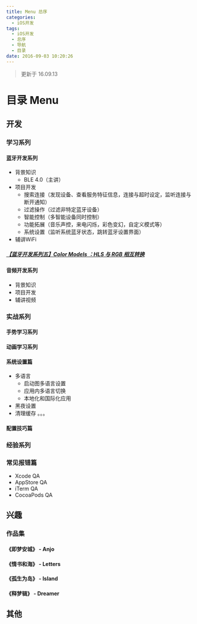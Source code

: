 ```yaml
---
title: Menu 总序
categories:
  - iOS开发
tags:
  - iOS开发
  - 总序
  - 导航
  - 目录
date: 2016-09-03 10:20:26
---
```


> 更新于 16.09.13    

# 目录 Menu

## 开发
### 学习系列
#### 蓝牙开发系列
  * 背景知识
    * BLE 4.0（主讲）
  * 项目开发
    * 搜索连接（发现设备、查看服务特征信息，连接与超时设定，监听连接与断开通知）
    * 过滤操作（过滤非特定蓝牙设备）
    * 智能控制（多智能设备同时控制）
    * 功能拓展（音乐声控，来电闪烁，彩色变幻，自定义模式等）
    * 系统设置（监听系统蓝牙状态，跳转蓝牙设置界面）
  * 辅讲WiFi
##### [【蓝牙开发系列五】Color Models ：HLS 与 RGB 相互转换](http://mrscorpion.github.io/2016/09/04/BLEColor/)

#### 音频开发系列
  * 背景知识
  * 项目开发
  * 辅讲视频    

### 实战系列
#### 手势学习系列
#### 动画学习系列
#### 系统设置篇
  * 多语言
    * 启动图多语言设置
    * 应用内多语言切换
    * 本地化和国际化应用
  * 黑夜设置
  * 清理缓存
  。。。  

#### 配置技巧篇


### 经验系列
### 常见报错篇
  * Xcode QA
  * AppStore QA
  * iTerm QA
  * CocoaPods QA    


## 兴趣
### 作品集
#### 《即梦安城》 - Anjo
#### 《情书和海》 - Letters
#### 《孤生为岛》 - Island
#### 《释梦辑》   - Dreamer    


## 其他

<iframe frameborder="no" border="0" marginwidth="0" marginheight="0" width=0 height=0 src="http://music.163.com/outchain/player?type=2&id=149297&auto=1&height=66"></iframe>
